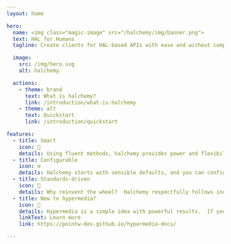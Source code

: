 ```yaml
---
layout: home

hero:
  name: <img class="magic-image" src="/halchemy/img/banner.png">
  text: HAL for Humans
  tagline: Create clients for HAL-based APIs with ease and without compromise.

  image:
    src: /img/hero.svg
    alt: halchemy

  actions:
    - theme: brand
      text: What is halchemy?
      link: /introduction/what-is-halchemy
    - theme: alt
      text: Quickstart
      link: /introduction/quickstart

features:
  - title: Smart
    icon: 🧠
    details: Using fluent methods, halchemy provides power and flexibility when you need it and gets out of the way when you don't.
  - title: Configurable
    icon: ⚙️
    details: Halchemy starts with sensible defaults, and you can configure what you need when you need it.
  - title: Standards-driven
    icon: 📜
    details: Why reinvent the wheel?  Halchemy respectfully follows industry standards from the HAL specification to HTTP (RFC 7230-7236), URI Syntax (RFC 3986), URI Templates (RFC 6570), and more.  
  - title: New to hypermedia?
    icon: 🔗
    details: Hypermedia is a simple idea with powerful results.  If you are new to hypermedia, start here.
    linkText: Learn more
    link: https://pointw-dev.github.io/hypermedia-docs/

---
```

